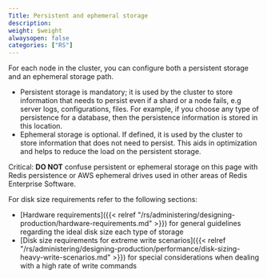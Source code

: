 ```yaml
---
Title: Persistent and ephemeral storage
description:
weight: $weight
alwaysopen: false
categories: ["RS"]
---
```

For each node in the cluster, you can configure both a persistent
storage and an ephemeral storage path.

- Persistent storage is mandatory; it is used by the cluster to store
    information that needs to persist even if a shard or a node fails,
    e.g server logs, configurations, files. For example, if you choose
    any type of persistence for a database, then the persistence
    information is stored in this location.
- Ephemeral storage is optional. If defined, it is used by the cluster
    to store information that does not need to persist. This aids in
    optimization and helps to reduce the load on the persistent storage.

Critical: **DO NOT** confuse persistent or ephemeral storage on this
page with Redis persistence or AWS ephemeral drives used in other areas
of Redis Enterprise Software.

For disk size requirements refer to the following sections:

- [Hardware
    requirements]({{< relref "/rs/administering/designing-production/hardware-requirements.md" >}})
    for general guidelines regarding the ideal disk size each type of
    storage
- [Disk size requirements for extreme write
    scenarios]({{< relref "/rs/administering/designing-production/performance/disk-sizing-heavy-write-scenarios.md" >}})
    for special considerations when dealing with a high rate of write
    commands
